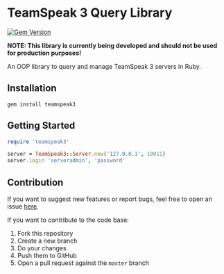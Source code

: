 # TeamSpeak 3 Query Library

[![Gem Version](https://badge.fury.io/rb/teamspeak3.svg)](http://badge.fury.io/rb/teamspeak3)

**NOTE: This library is currently being developed and should not be used for production purposes!**

An OOP library to query and manage TeamSpeak 3 servers in Ruby.

## Installation

```
gem install teamspeak3
```

## Getting Started

```ruby
require 'teamspeak3'

server = TeamSpeak3::Server.new('127.0.0.1', 10011)
server.login 'serveradmin', 'password'
```

## Contribution

If you want to suggest new features or report bugs, feel free to open an issue [here](https://github.com/mschnitzer/teamspeak3/issues/new).

If you want to contribute to the code base:

1. Fork this repository
2. Create a new branch
3. Do your changes
4. Push them to GitHub
5. Open a pull request against the `master` branch
